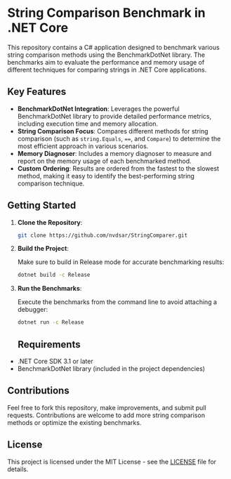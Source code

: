 # String Comparison Benchmark in .NET Core

This repository contains a C# application designed to benchmark various string comparison methods using the BenchmarkDotNet library. The benchmarks aim to evaluate the performance and memory usage of different techniques for comparing strings in .NET Core applications.

## Key Features

- **BenchmarkDotNet Integration**: Leverages the powerful BenchmarkDotNet library to provide detailed performance metrics, including execution time and memory allocation.
- **String Comparison Focus**: Compares different methods for string comparison (such as `string.Equals`, `==`, and `Compare`) to determine the most efficient approach in various scenarios.
- **Memory Diagnoser**: Includes a memory diagnoser to measure and report on the memory usage of each benchmarked method.
- **Custom Ordering**: Results are ordered from the fastest to the slowest method, making it easy to identify the best-performing string comparison technique.

## Getting Started

1. **Clone the Repository**:
   ```bash
   git clone https://github.com/nvdsar/StringComparer.git
   ```
2. **Build the Project**:

   Make sure to build in Release mode for accurate benchmarking results:

   ```bash
   dotnet build -c Release
   ```
3. **Run the Benchmarks**:

   Execute the benchmarks from the command line to avoid attaching a debugger:

   ```bash
   dotnet run -c Release
   ```
   ## Requirements

- .NET Core SDK 3.1 or later
- BenchmarkDotNet library (included in the project dependencies)

## Contributions

Feel free to fork this repository, make improvements, and submit pull requests. Contributions are welcome to add more string comparison methods or optimize the existing benchmarks.

## License

This project is licensed under the MIT License - see the [LICENSE](LICENSE) file for details.
